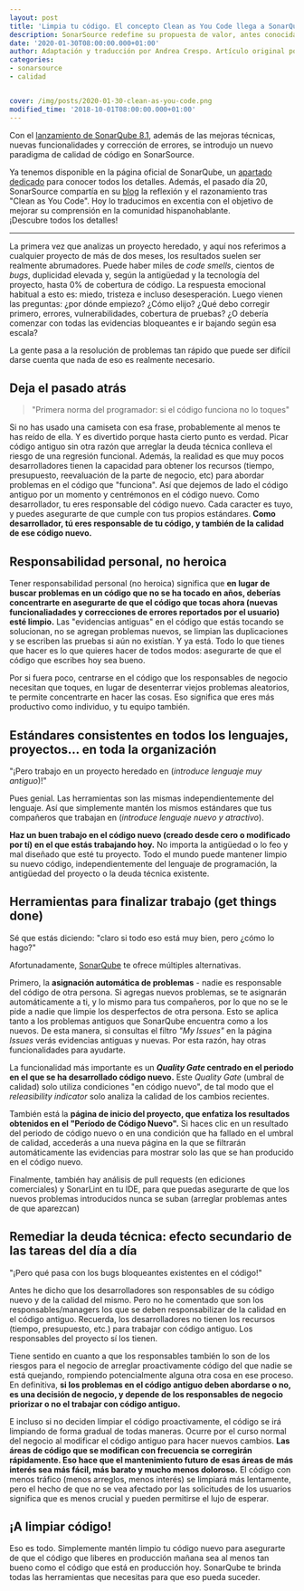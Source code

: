 ```yaml
---
layout: post
title: 'Limpia tu código. El concepto Clean as You Code llega a SonarQube'
description: SonarSource redefine su propuesta de valor, antes conocida como Fix the Leak , para adaptarla a los principios del código limpio y las capacidades de su potente herramienta de análisis estático de código. 
date: '2020-01-30T08:00:00.000+01:00'
author: Adaptación y traducción por Andrea Crespo. Artículo original por G. Ann Campbell. 
categories: 
- sonarsource
- calidad


cover: /img/posts/2020-01-30-clean-as-you-code.png
modified_time: '2018-10-01T08:00:00.000+01:00'
---
```


Con el [lanzamiento de SonarQube 8.1](https://www.excentia.es/sonarqube-8.1), además de las mejoras técnicas, nuevas funcionalidades y corrección de errores, se introdujo un nuevo paradigma de calidad de código en SonarSource. 

Ya tenemos disponible en la página oficial de SonarQube, un [apartado dedicado](https://www.sonarqube.org/features/clean-as-you-code/) para conocer todos los detalles.
Además, el pasado día 20, SonarSource compartía en su [blog](https://blog.sonarsource.com/clean-as-you-code) la reflexión y el razonamiento tras "Clean as You Code". 
Hoy lo traducimos en excentia con el objetivo de mejorar su comprensión en la comunidad hispanohablante.  
¡Descubre todos los detalles!

---

La primera vez que analizas un proyecto heredado, y aquí nos referimos a cualquier proyecto de más de dos meses, los resultados suelen ser realmente abrumadores. Puede haber miles de *code smells*, cientos de *bugs*, duplicidad elevada y, según la antigüedad y la tecnología del proyecto, hasta 0% de cobertura de código. La respuesta emocional habitual a esto es: miedo, tristeza e incluso desesperación. Luego vienen las preguntas: ¿por dónde empiezo? ¿Cómo elijo? ¿Qué debo corregir primero, errores, vulnerabilidades, cobertura de pruebas? ¿O debería comenzar con todas las evidencias bloqueantes e ir bajando según esa escala?

La gente pasa a la resolución de problemas tan rápido que puede ser difícil darse cuenta que nada de eso es realmente necesario.

## Deja el pasado atrás

> "Primera norma del programador: si el código funciona no lo toques"

Si no has usado una camiseta con esa frase, probablemente al menos te has reído de ella. Y es divertido porque hasta cierto punto es verdad. Picar código antiguo sin otra razón que arreglar la deuda técnica conlleva el riesgo de una regresión funcional. Además, la realidad es que muy pocos desarrolladores tienen la capacidad para obtener los recursos (tiempo, presupuesto, reevaluación de la parte de negocio, etc) para abordar problemas en el código que "funciona". Así que dejemos de lado el código antiguo por un momento y centrémonos en el código nuevo. Como desarrollador, tu eres responsable del código nuevo. Cada caracter es tuyo, y puedes asegurarte de que cumple con tus propios estándares. **Como desarrollador, tú eres responsable de tu código, y también de la calidad de ese código nuevo.** 


## Responsabilidad personal, no heroica

Tener responsabilidad personal (no heroica) significa que **en lugar de buscar problemas en un código que no se ha tocado en años, deberías concentrarte en asegurarte de que el código que tocas ahora (nuevas funcionaliadades y correcciones de errores reportados por el usuario) esté limpio.** Las "evidencias antiguas" en el código que estás tocando se solucionan, no se agregan problemas nuevos, se limpian las duplicaciones y se escriben las pruebas si aún no existían. Y ya está. Todo lo que tienes que hacer es lo que quieres hacer de todos modos: asegurarte de que el código que escribes hoy sea bueno. 

Por si fuera poco, centrarse en el código que los responsables de negocio necesitan que toques, en lugar de desenterrar viejos problemas aleatorios, te permite concentrarte en hacer las cosas. Eso significa que eres más productivo como individuo, y tu equipo también.


## Estándares consistentes en todos los lenguajes, proyectos... en toda la organización 

"¡Pero trabajo en un proyecto heredado en (*introduce lenguaje muy antiguo*)!" 

Pues genial. Las herramientas son las mismas independientemente del lenguaje. Así que simplemente mantén los mismos estándares que tus compañeros que trabajan en (*introduce lenguaje nuevo y atractivo*). 

**Haz un buen trabajo en el código nuevo (creado desde cero o modificado por tí) en el que estás trabajando hoy.** No importa la antigüedad o lo feo y mal diseñado que esté tu proyecto. Todo el mundo puede mantener limpio su nuevo código, independientemente del lenguaje de programación, la antigüedad del proyecto o la deuda técnica existente.


## Herramientas para finalizar trabajo (get things done)

Sé que estás diciendo: "claro si todo eso está muy bien, pero ¿cómo lo hago?" 

Afortunadamente, [SonarQube](https://www.sonarqube.org/) te ofrece múltiples alternativas. 

Primero, la **asignación automática de problemas** - nadie es responsable del código de otra persona. Si agregas nuevos problemas, se te asignarán automáticamente a ti, y lo mismo para tus compañeros, por lo que no se le pide a nadie que limpie los desperfectos de otra persona. 
Esto se aplica tanto a los problemas antiguos que SonarQube encuentra como a los nuevos. De esta manera, si consultas el filtro *"My Issues"* en la página *Issues* verás evidencias antiguas y nuevas. Por esta razón, hay otras funcionalidades para ayudarte.

La funcionalidad más importante es un ***Quality Gate* centrado en el periodo en el que se ha desarrollado código nuevo.** Este *Quality Gate* (umbral de calidad) solo utiliza condiciones "en código nuevo", de tal modo que el *releasibility indicator*  solo analiza la calidad de los cambios recientes. 

También está la **página de inicio del proyecto, que enfatiza los resultados obtenidos en el "Período de Código Nuevo".** Si haces clic en un resultado del periodo de código nuevo o en una condición que ha fallado en el umbral de calidad, accederás a una nueva página en la que se filtrarán automáticamente las evidencias para mostrar solo las que se han producido en el código nuevo. 

Finalmente, también hay análisis de pull requests (en ediciones comerciales) y SonarLint en tu IDE, para que puedas asegurarte de que los nuevos problemas introducidos nunca se suban (arreglar problemas antes de que aparezcan)


## Remediar la deuda técnica: efecto secundario de las tareas del día a día

"¡Pero qué pasa con los bugs bloqueantes existentes en el código!" 

Antes he dicho que los desarrolladores son responsables de su código nuevo y de la calidad del mismo. Pero no he comentado que son los responsables/managers los que se deben responsabilizar de la calidad en el código antiguo. Recuerda, los desarrolladores no tienen los recursos (tiempo, presupuesto, etc.) para trabajar con código antiguo. Los responsables del proyecto sí los tienen. 

Tiene sentido en cuanto a que los responsables también lo son de los riesgos para el negocio de arreglar proactivamente código del que nadie se está quejando, rompiendo potencialmente alguna otra cosa en ese proceso. En definitiva, **si los problemas en el código antiguo deben abordarse o no, es una decisión de negocio, y depende de los responsables de negocio priorizar o no el trabajar con código antiguo.**

E incluso si no deciden limpiar el código proactivamente, el código se irá limpiando de forma gradual de todas maneras. 
Ocurre por el curso normal del negocio al modificar el código antiguo para hacer nuevos cambios. **Las áreas de código que se modifican con frecuencia se corregirán rápidamente. Eso hace que el mantenimiento futuro de esas áreas de más interés sea más fácil, más barato y mucho menos doloroso.** El código con menos tráfico (menos arreglos, menos interés) se limpiará más lentamente, pero el hecho de que no se vea afectado por las solicitudes de los usuarios significa que es menos crucial y pueden permitirse el lujo de esperar.

## ¡A limpiar código!

Eso es todo. Simplemente mantén limpio tu código nuevo para asegurarte de que el código que liberes en producción mañana sea al menos tan bueno como el código que está en producción hoy. SonarQube te brinda todas las herramientas que necesitas para que eso pueda suceder.








